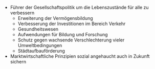 + Führer der Gesellschaftspolitik um die Lebenszustände für alle zu verbessern
	+ Erweiterung der Vermögensbildung
	+ Verbesserung der Investitionen im Bereich Verkehr
	+ Gesundheitswesen
	+ Aufwendungen für Bildung und Forschung
	+ Schutz gegen wachsende Verschlechterung vieler Umweltbedingungen
	+ Städtaufbauförderung
+ Marktwirtschaftliche Prinzipien sozial angehaucht auch in Zukunft sichern